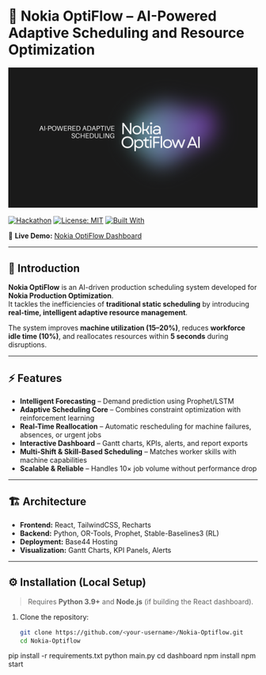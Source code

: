 # 🚀 Nokia OptiFlow – AI-Powered Adaptive Scheduling and Resource Optimization
![Nokia OptiFlow Banner](banner.png)

[![Hackathon](https://img.shields.io/badge/Hackathon-Nokia%20Production%20Optimization-blue)]()
[![License: MIT](https://img.shields.io/badge/License-MIT-green.svg)](LICENSE)
[![Built With](https://img.shields.io/badge/Built%20With-Python%20%7C%20React%20%7C%20OR--Tools%20%7C%20Prophet-orange)]()

🔗 **Live Demo:** [Nokia OptiFlow Dashboard](https://nokia-opti-flow-5e11eed5.base44.app/Dashboard)

---

## 📖 Introduction

**Nokia OptiFlow** is an AI-driven production scheduling system developed for **Nokia Production Optimization**.  
It tackles the inefficiencies of **traditional static scheduling** by introducing **real-time, intelligent adaptive resource management**.  

The system improves **machine utilization (15–20%)**, reduces **workforce idle time (10%)**, and reallocates resources within **5 seconds** during disruptions.

---

## ⚡ Features

- **Intelligent Forecasting** – Demand prediction using Prophet/LSTM  
- **Adaptive Scheduling Core** – Combines constraint optimization with reinforcement learning  
- **Real-Time Reallocation** – Automatic rescheduling for machine failures, absences, or urgent jobs  
- **Interactive Dashboard** – Gantt charts, KPIs, alerts, and report exports  
- **Multi-Shift & Skill-Based Scheduling** – Matches worker skills with machine capabilities  
- **Scalable & Reliable** – Handles 10× job volume without performance drop  

---

## 🏗️ Architecture

- **Frontend:** React, TailwindCSS, Recharts  
- **Backend:** Python, OR-Tools, Prophet, Stable-Baselines3 (RL)  
- **Deployment:** Base44 Hosting  
- **Visualization:** Gantt Charts, KPI Panels, Alerts  

---

## ⚙️ Installation (Local Setup)

> Requires **Python 3.9+** and **Node.js** (if building the React dashboard).

1. Clone the repository:
   ```bash
   git clone https://github.com/<your-username>/Nokia-Optiflow.git
   cd Nokia-Optiflow
pip install -r requirements.txt
python main.py
cd dashboard
npm install
npm start

